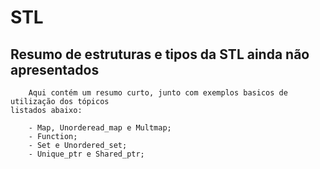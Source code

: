 # STL

## Resumo de estruturas e tipos da STL ainda não apresentados
        Aqui contém um resumo curto, junto com exemplos basicos de utilização dos tópicos
    listados abaixo:

        - Map, Unorderead_map e Multmap;
        - Function;
        - Set e Unordered_set;
        - Unique_ptr e Shared_ptr;